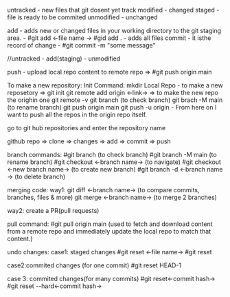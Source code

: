 untracked - new files that git dosent yet track
modified - changed
staged - file is ready to be commited 
unmodified - unchanged

add - adds new or changed files in your working directory to the git staging area. - #git add <-file name ->             #gid add . - adds all files
commit - it isthe record of change - #git commit -m "some message"

//untracked - add(staging) - unmodified

push - upload local repo content to remote repo  => #git push origin main

To make a new repository:
Init Command:
mkdir Local Repo - to make a new reposetory => git init
git remote add origin <-link->              => to make the new repo the orighin one
git remote -v
git branch (to check branch)
git brach -M main (to rename branch)
git push origin main            git push -u origin - From here on I want to push all the repos in the origin repo itself.

go to git hub repositories and enter the repository name

github repo => clone => changes => add => commit => push

branch commands:
#git branch (to check branch)
#git branch -M main (to rename branch)
#git checkout <-branch name-> (to navigate)
#git checkout <-new branch name-> (to create new branch)
#git branch -d <-branch name -> (to delete branch)

merging code:
way1:
git diff <-branch name-> (to compare commits, branches, files & more)
git merge <-branch name-> (to merge 2 branches)

way2:
create a PR(pull requests)

pull command:
#git pull origin main (used to fetch and download content from a remote repo and immediately update the local repo to match that content.)

undo changes:
case1: staged changes 
#git reset <-file name->
#git reset

case2:commited changes (for one commit)
#git reset HEAD-1

case 3: commited changes(for many commits)
#git reset<-commit hash->
#git reset --hard<-commit hash->